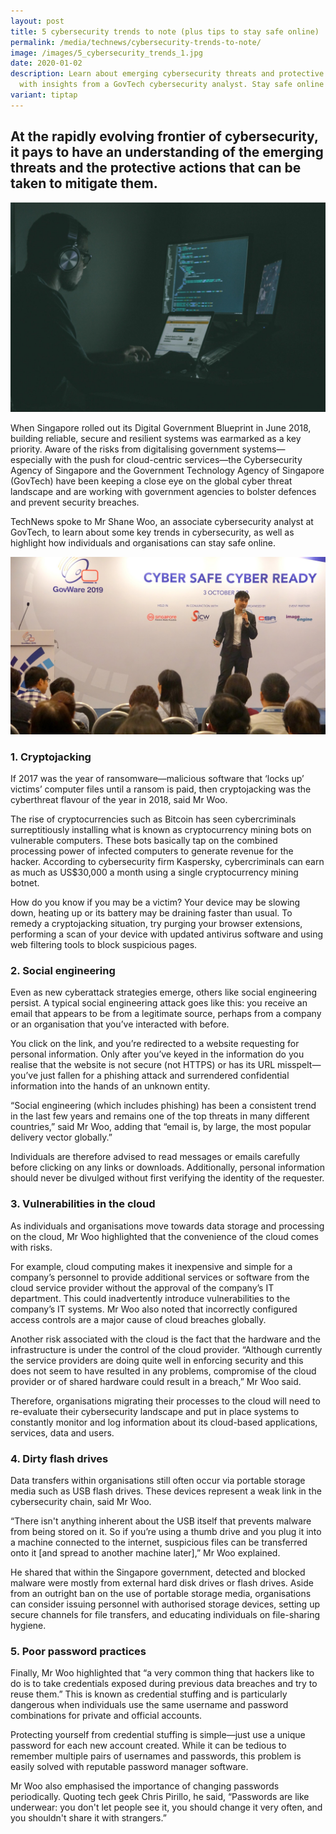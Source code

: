 ```yaml
---
layout: post
title: 5 cybersecurity trends to note (plus tips to stay safe online)
permalink: /media/technews/cybersecurity-trends-to-note/
image: /images/5_cybersecurity_trends_1.jpg
date: 2020-01-02
description: Learn about emerging cybersecurity threats and protective actions
  with insights from a GovTech cybersecurity analyst. Stay safe online! 🔒
variant: tiptap
---
```

At the rapidly evolving frontier of cybersecurity, it pays to have an understanding of the emerging threats and the protective actions that can be taken to mitigate them.
---

![cybersec trend](/images/technews/cybersectrend1.jpg)

When Singapore rolled out its Digital Government Blueprint in June 2018, building reliable, secure and resilient systems was earmarked as a key priority. Aware of the risks from digitalising government systems—especially with the push for cloud-centric services—the Cybersecurity Agency of Singapore and the Government Technology Agency of Singapore (GovTech) have been keeping a close eye on the global cyber threat landscape and are working with government agencies to bolster defences and prevent security breaches.
 
TechNews spoke to Mr Shane Woo, an associate cybersecurity analyst at GovTech, to learn about some key trends in cybersecurity, as well as highlight how individuals and organisations can stay safe online. 

![cybersec trend](/images/technews/cybersectrend2.jpg)

### **1. Cryptojacking**

If 2017 was the year of ransomware—malicious software that ‘locks up’ victims’ computer files until a ransom is paid, then cryptojacking was the cyberthreat flavour of the year in 2018, said Mr Woo. 

The rise of cryptocurrencies such as Bitcoin has seen cybercriminals surreptitiously installing what is known as cryptocurrency mining bots on vulnerable computers. These bots basically tap on the combined processing power of infected computers to generate revenue for the hacker. According to cybersecurity firm Kaspersky, cybercriminals can earn as much as US$30,000 a month using a single cryptocurrency mining botnet.

How do you know if you may be a victim? Your device may be slowing down, heating up or its battery may be draining faster than usual. To remedy a cryptojacking situation, try purging your browser extensions, performing a scan of your device with updated antivirus software and using web filtering tools to block suspicious pages.

### **2. Social engineering**

Even as new cyberattack strategies emerge, others like social engineering persist. A typical social engineering attack goes like this: you receive an email that appears to be from a legitimate source, perhaps from a company or an organisation that you’ve interacted with before.

You click on the link, and you’re redirected to a website requesting for personal information. Only after you’ve keyed in the information do you realise that the website is not secure (not HTTPS) or has its URL misspelt—you’ve just fallen for a phishing attack and surrendered confidential information into the hands of an unknown entity.  

“Social engineering (which includes phishing) has been a consistent trend in the last few years and remains one of the top threats in many different countries,” said Mr Woo, adding that “email is, by large, the most popular delivery vector globally.”

Individuals are therefore advised to read messages or emails carefully before clicking on any links or downloads. Additionally, personal information should never be divulged without first verifying the identity of the requester.

### **3. Vulnerabilities in the cloud**

As individuals and organisations move towards data storage and processing on the cloud, Mr Woo highlighted that the convenience of the cloud comes with risks.

For example, cloud computing makes it inexpensive and simple for a company’s personnel to provide additional services or software from the cloud service provider without the approval of the company’s IT department. This could inadvertently introduce vulnerabilities to the company’s IT systems. Mr Woo also noted that incorrectly configured access controls are a major cause of cloud breaches globally.

Another risk associated with the cloud is the fact that the hardware and the infrastructure is under the control of the cloud provider. “Although currently the service providers are doing quite well in enforcing security and this does not seem to have resulted in any problems, compromise of the cloud provider or of shared hardware could result in a breach,” Mr Woo said. 

Therefore, organisations migrating their processes to the cloud will need to re-evaluate their cybersecurity landscape and put in place systems to constantly monitor and log information about its cloud-based applications, services, data and users. 
 
### **4. Dirty flash drives**

Data transfers within organisations still often occur via portable storage media such as USB flash drives. These devices represent a weak link in the cybersecurity chain, said Mr Woo.

“There isn't anything inherent about the USB itself that prevents malware from being stored on it. So if you’re using a thumb drive and you plug it into a machine connected to the internet, suspicious files can be transferred onto it [and spread to another machine later],” Mr Woo explained.

He shared that within the Singapore government, detected and blocked malware were mostly from external hard disk drives or flash drives. Aside from an outright ban on the use of portable storage media, organisations can consider issuing personnel with authorised storage devices, setting up secure channels for file transfers, and educating individuals on file-sharing hygiene.

### **5. Poor password practices**

Finally, Mr Woo highlighted that “a very common thing that hackers like to do is to take credentials exposed during previous data breaches and try to reuse them.” This is known as credential stuffing and is particularly dangerous when individuals use the same username and password combinations for private and official accounts. 

Protecting yourself from credential stuffing is simple—just use a unique password for each new account created. While it can be tedious to remember multiple pairs of usernames and passwords, this problem is easily solved with reputable password manager software.

Mr Woo also emphasised the importance of changing passwords periodically. Quoting tech geek Chris Pirillo, he said, “Passwords are like underwear: you don't let people see it, you should change it very often, and you shouldn't share it with strangers.”